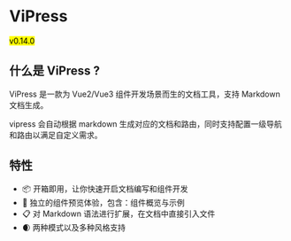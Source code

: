 # ViPress

<mark>v0.14.0</mark>

## 什么是 ViPress ?

ViPress 是一款为 Vue2/Vue3 组件开发场景而生的文档工具，支持 Markdown 文档生成。

vipress 会自动根据 markdown 生成对应的文档和路由，同时支持配置一级导航和路由以满足自定义需求。

## 特性

- 📦 开箱即用，让你快速开启文档编写和组件开发
- 🏡 独立的组件预览体验，包含：组件概览与示例
- 📋 对 Markdown 语法进行扩展，在文档中直接引入文件
- 🌒 两种模式以及多种风格支持
